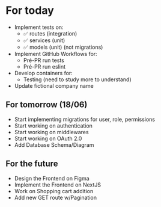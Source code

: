 # For today
- Implement tests on:
  - ✅ routes (integration)
  - ✅ services (unit)
  - ✅ models (unit) (not migrations)
- Implement GitHub Workflows for:
  - Pré-PR run tests
  - Pré-PR run eslint
- Develop containers for:
  - Testing (need to study more to understand)
- Update fictional company name


## For tomorrow (18/06)
- Start implementing migrations for user, role, permissions
- Start working on authentication
- Start working on middlewares
- Start working on OAuth 2.0
- Add Database Schema/Diagram

## For the future
- Design the Frontend on Figma
- Implement the Frontend on NextJS
- Work on Shopping cart addition
- Add new GET route w/Pagination